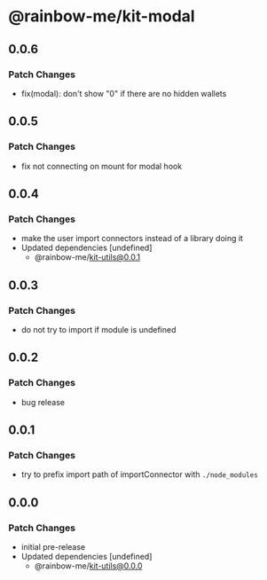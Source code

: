 # @rainbow-me/kit-modal

## 0.0.6

### Patch Changes

- fix(modal): don't show "0" if there are no hidden wallets

## 0.0.5

### Patch Changes

- fix not connecting on mount for modal hook

## 0.0.4

### Patch Changes

- make the user import connectors instead of a library doing it
- Updated dependencies [undefined]
  - @rainbow-me/kit-utils@0.0.1

## 0.0.3

### Patch Changes

- do not try to import if module is undefined

## 0.0.2

### Patch Changes

- bug release

## 0.0.1

### Patch Changes

- try to prefix import path of importConnector with `./node_modules`

## 0.0.0

### Patch Changes

- initial pre-release
- Updated dependencies [undefined]
  - @rainbow-me/kit-utils@0.0.0
